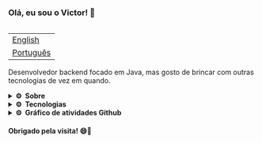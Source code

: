 ### Olá, eu sou o Victor! 👋


<table align="right">
 <tr><td><a href="./README_EN.md">English</a></td></tr>
 <tr><td><a href="./README.md">Português</a></td></tr>
</table>

Desenvolvedor backend focado em Java, mas gosto de brincar com outras tecnologias de vez em quando.

<details>
 <summary><strong>⚙️ &nbsp;Sobre</strong></summary>
  - 🌱 Atualmente estou estudando: Desenvolvimento Backend <br>
  - 🗣️ Inglês Fluente <br>
  - 📫 Contate-me no email: victorhenriq77@gmail.com <br>
  - 😄 Pronomes: ele/dele <br>
  - 🔭 Técnico em informática e atualmente estou cursando Cieência da Computação na UTFPR.
</details>

<details>
  <summary><strong>⚙️ &nbsp;Tecnologias</strong></summary>
  <div style="display: inline_block"><br>
    <img align="center" alt="HTML" src="https://img.shields.io/badge/HTML5-E34F26?style=for-the-badge&logo=html5&logoColor=white">
    <img align="center" alt="CSS" src="https://img.shields.io/badge/CSS3-1572B6?style=for-the-badge&logo=css3&logoColor=white">
    <img align="center" alt="Js" src="https://img.shields.io/badge/JavaScript-323330?style=for-the-badge&logo=javascript&logoColor=F7DF1E">  
    <img align="center" alt="Ts" src="https://img.shields.io/badge/TypeScript-007ACC?style=for-the-badge&logo=typescript&logoColor=white">  
    <img align="center" alt="Git" src="https://img.shields.io/badge/GIT-E44C30?style=for-the-badge&logo=git&logoColor=white">
    <img align="center" alt="Java" src="https://img.shields.io/badge/Java-ED8B00?style=for-the-badge&logo=java&logoColor=white">
    <img align="center" alt="MySQL"src="https://img.shields.io/badge/MySQL-005C84?style=for-the-badge&logo=mysql&logoColor=white" />          
  </div>
</details>

<details>
  <summary><strong>⚙️ &nbsp;Gráfico de atividades Github</strong></summary>
  <div align="center">
    <br>
    <div align="center">
      <img height="150em" src="https://github-profile-summary-cards.vercel.app/api/cards/stats?username=viictor1&theme=nord_dark"/>
    </div>    
    <br>
    <div align="center">
      <img height="150em" src="https://github-profile-summary-cards.vercel.app/api/cards/repos-per-language?username=viictor1&theme=nord_dark"/>
      <img height="150em" src="https://github-profile-summary-cards.vercel.app/api/cards/most-commit-language?username=viictor1&theme=nord_dark"/>
    </div>
    <br>
    <div align="center">
      <img height="150em" src="https://github-profile-summary-cards.vercel.app/api/cards/profile-details?username=viictor1&theme=nord_dark"/>
    </div>
    <br> 
  </div>
</details>

#### Obrigado pela visita! 😄👋

